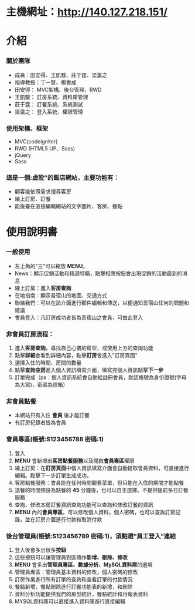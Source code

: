 主機網址：http://140.127.218.151/
========================

# 介紹

### 關於團隊

* 成員：田安得、王凱駿、莊于霆、梁瀛之
* 指導教授：丁一賢、楊書成
* 田安得： MVC架構、後台管理、RWD
* 王凱駿： 訂房系統、資料庫管理
* 莊于霆： 訂餐系統、系統測試
* 梁瀛之： 登入系統、權限管理

### 使用架構、框架

* MVC(codeigniter)
* RWD (HTML5 UP、Sass)
* jQuery
* Sass

### 這是一個:虛設"的飯店網站，主要功能有：

* 顧客能依照需求搜尋客房
* 線上訂房、訂餐
* 能後臺在直接編輯網站的文字圖片、客房、餐點

# 使用說明書

### 一般使用

* 左上角的"三"可以縮放 **MENU**。
* News：顯示促銷活動和精選特輯，點擊相應按鈕會出現促銷的活動最新的消息
* 線上訂房：進入**客房查詢**
* 在地指南：顯示吾宿山的地圖、交通方式
* 聯絡我們：可以在該介面進行郵件編輯和傳送，以便通知吾宿山任何的問題和建議
* 會員登入：凡訂房成功者皆為吾宿山之會員，可由此登入

### 非會員訂房流程：

1. 進入**客房查詢**，尋找自己心儀的房型，或使用上方的查詢功能
2. 點擊**詳細**會看到詳細內容，點擊**訂房**會進入"訂房頁面"
3. 選擇入住的時間、房間的數量
4. 點擊**查詢空房**進入個人資訊填寫介面，填寫完個人資訊點擊**下一步**
5. 訂單完成（ps：個人資訊系統會自動給註冊會員，默認帳號為身份證號(字母為大寫)，密碼為信箱）

### 非會員點餐

* 本網站只有入住 **會員** 後才能訂餐
* 有訂房紀錄者皆為會員

### 會員專區(帳號:S123456788 密碼:1)

1. 登入
2. **MENU** 會新增出**客房點餐服務**以及開啟**會員專區**權限
3. 線上訂房：在**訂房頁面**中個人資訊填寫介面會自動提取會員資料，可直接進行編輯。點擊下一步訂單生成成功。
4. 客房點餐服務：會員能在任何時間觀看菜單，但只能在入住的期間才能點餐
5. 送餐的時間預設為點餐的 **45** 分鐘後，也可以自主選擇。不提供提前多日訂餐服務
6. 查詢、修改本房訂餐資訊查詢功能可以查詢和修改訂餐的資訊
7. **MENU** 內的**會員專區**，可以修改個人資料，個人密碼，也可以查詢訂房記錄，並在訂房介面進行付款和取消付款

### 後台管理員(帳號:S123456789 密碼:1)，須點選”員工登入”連結

1. 登入後會多出很多**按鈕**
2. 這些按鈕可以讓管理員對區塊作**新增、刪除、修改**
3. **MENU** 會多出**管理員專區、數據分析、MySQL資料庫**的選項
4. 管理員專區：管理員基本資料的修改，個人密碼的修改
5. 訂房作業進行所有訂單的查詢和查看訂單的付款情況
6. 餐點新增，餐點刪除進行訂餐功能表的新增，和刪除
7. 資料分析功能提供我們的房型統計，餐點統計和月報表資料
8. MYSQL資料庫可以直接進入資料庫進行直接編輯
